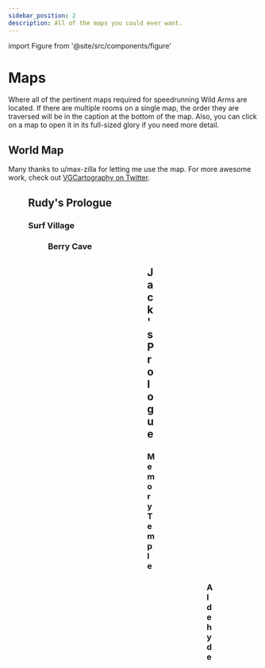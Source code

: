 ```yaml
---
sidebar_position: 2
description: All of the maps you could ever want.
---
```


import Figure from '@site/src/components/figure'

# Maps

Where all of the pertinent maps required for speedrunning Wild Arms are located.  If there are multiple rooms on a single map, the order they are traversed will be in the caption at the bottom of the map.  Also, you can click on a map to open it in its full-sized glory if you need more detail.

## World Map

Many thanks to u/max-zilla for letting me use the map.  For more awesome work, check out [VGCartography on Twitter](https://twitter.com/vgcartography).

<Figure caption="The Map of Filgaia by VGCartography" src="/img/wild-arms/maps/Filgaia World Map by VGCartography.jpg" />

## Rudy's Prologue

### Surf Village

<Figure caption="Basic Idea in Surf Village" src="/img/wild-arms/maps/Surf Village (Wild Arms)@0.5x.jpg" />

### Berry Cave

<Figure caption="Berry Cave, Rooms 1 and 2" src="/img/wild-arms/maps/Berry Cave (Wild Arms) - Rooms 1 and 2@0.5x.jpg" />
<Figure caption="Berry Cave, Room 3" src="/img/wild-arms/maps/Berry Cave (Wild Arms) - Room 3@0.5x.jpg" />
<Figure caption="Berry Cave, Room 4" src="/img/wild-arms/maps/Berry Cave (Wild Arms) - Room 4@0.5x.jpg" />
<Figure caption="Berry Cave, Save Room" src="/img/wild-arms/maps/Berry Cave (Wild Arms) - Save Room@0.5x.jpg" />
<Figure caption="Berry Cave, Final Room" src="/img/wild-arms/maps/Berry Cave (Wild Arms) - Final Room@0.5x.jpg" />

## Jack's Prologue

### Memory Temple

<Figure caption="Memory Temple, Rooms 1 through 3" src="/img/wild-arms/maps/Memory Temple (Wild Arms) - Rooms 1 through 3@0.5x.jpg" />
<Figure caption="Memory Temple, Rooms 4, 5, and Save Room (Bottom, Right, Left)" src="/img/wild-arms/maps/Memory Temple (Wild Arms) - Rooms 4, 5, and Save Room@0.5x.jpg" />
<Figure caption="Memory Temple, Rooms 6, 7, and Teleport Room (Left, Top Right, Bottom Right)" src="/img/wild-arms/maps/Memory Temple (Wild Arms) - Rooms 6, 7, and Teleport Room@0.5x.jpg" />

### Aldehyde

<Figure caption="Aldehyde" src="/img/wild-arms/maps/Aldehyde Map@0.5x.jpg" />